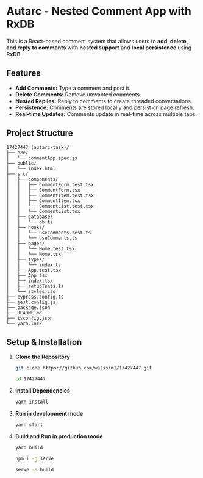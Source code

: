 # Autarc - Nested Comment App with RxDB

This is a React-based comment system that allows users to **add, delete, and reply to comments** with **nested support** and **local persistence** using **RxDB**.

## Features

- **Add Comments:** Type a comment and post it.
- **Delete Comments:** Remove unwanted comments.
- **Nested Replies:** Reply to comments to create threaded conversations.
- **Persistence:** Comments are stored locally and persist on page refresh.
- **Real-time Updates:** Comments update in real-time across multiple tabs.

## Project Structure

```
17427447 (autarc-task)/
├── e2e/
│   └── commentApp.spec.js
├── public/
│   └── index.html
├── src/
│   ├── components/
│   │   ├── CommentForm.test.tsx
│   │   ├── CommentForm.tsx
│   │   ├── CommentItem.test.tsx
│   │   ├── CommentItem.tsx
│   │   └── CommentList.test.tsx
│   │   └── CommentList.tsx
│   ├── database/
│   │   └── db.ts
│   ├── hooks/
│   │   └── useComments.test.ts
│   │   └── useComments.ts
│   ├── pages/
│   │   └── Home.test.tsx
│   │   └── Home.tsx
│   ├── types/
│   │   └── index.ts
│   ├── App.test.tsx
│   ├── App.tsx
│   ├── index.tsx
│   ├── setupTests.ts
│   └── styles.css
├── cypress.config.ts
├── jest.config.js
├── package.json
├── README.md
├── tsconfig.json
└── yarn.lock
```

## Setup & Installation

1. **Clone the Repository**

   ```bash
   git clone https://github.com/wasssim1/17427447.git
   
   cd 17427447
   ```

2. **Install Dependencies**

   ```bash
   yarn install
   ```

3. **Run in development mode**

   ```bash
   yarn start
   ```

4. **Build and Run in production mode**

   ```bash
   yarn build
   
   npm i -g serve
   
   serve -s build
   ```
